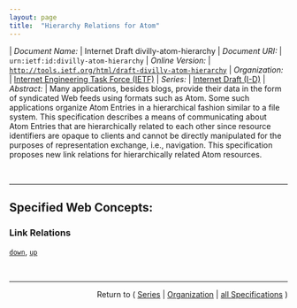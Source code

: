 ```yaml
---
layout: page
title:  "Hierarchy Relations for Atom"
---
```


| *Document Name:* | Internet Draft divilly-atom-hierarchy
| *Document URI:* | `urn:ietf:id:divilly-atom-hierarchy`
| *Online Version:* | [`http://tools.ietf.org/html/draft-divilly-atom-hierarchy`](http://tools.ietf.org/html/draft-divilly-atom-hierarchy)
| *Organization:* | [Internet Engineering Task Force (IETF)](..  "List of specification series by this organization")
| *Series:* | [Internet Draft (I-D)](.  "List of specifications in this series")
| *Abstract:* | Many applications, besides blogs, provide their data in the form of syndicated Web feeds using formats such as Atom. Some such applications organize Atom Entries in a hierarchical fashion similar to a file system. This specification describes a means of communicating about Atom Entries that are hierarchically related to each other since resource identifiers are opaque to clients and cannot be directly manipulated for the purposes of representation exchange, i.e., navigation. This specification proposes new link relations for hierarchically related Atom resources.

<br/>
<hr/>

## Specified Web Concepts:

### Link Relations

[`down`](/concepts/link-relation/down "An Atom link element with a rel attribute value of &#34;down&#34; may be used to reference a resource where child entries of an entry may be found."), [`up`](/concepts/link-relation/up "An Atom link element with a rel attribute value of &#34;up&#34; may be used to reference a resource where parent entries of an entry or a feed may be found.")



<br/>
<hr/>

<p style="text-align: right">Return to ( <a href="./">Series</a> | <a href="../">Organization</a> | <a href="../../">all Specifications</a> )</p>
